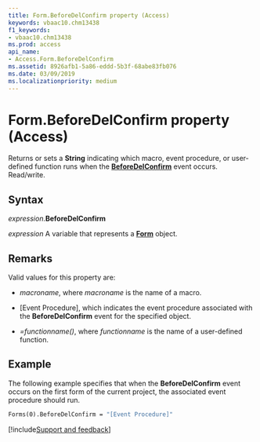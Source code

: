 ```yaml
---
title: Form.BeforeDelConfirm property (Access)
keywords: vbaac10.chm13438
f1_keywords:
- vbaac10.chm13438
ms.prod: access
api_name:
- Access.Form.BeforeDelConfirm
ms.assetid: 8926afb1-5a86-eddd-5b3f-68abe83fb076
ms.date: 03/09/2019
ms.localizationpriority: medium
---
```



# Form.BeforeDelConfirm property (Access)

Returns or sets a **String** indicating which macro, event procedure, or user-defined function runs when the **[BeforeDelConfirm](Access.Form.BeforeDelConfirm(even).md)** event occurs. Read/write.


## Syntax

_expression_.**BeforeDelConfirm**

_expression_ A variable that represents a **[Form](Access.Form.md)** object.


## Remarks

Valid values for this property are:

- _macroname_, where _macroname_ is the name of a macro.

- [Event Procedure], which indicates the event procedure associated with the **BeforeDelConfirm** event for the specified object.

- _=functionname()_, where _functionname_ is the name of a user-defined function.


## Example

The following example specifies that when the **BeforeDelConfirm** event occurs on the first form of the current project, the associated event procedure should run.


```vb
Forms(0).BeforeDelConfirm = "[Event Procedure]" 

```



[!include[Support and feedback](~/includes/feedback-boilerplate.md)]